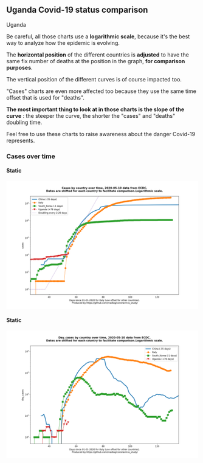 ## Uganda Covid-19 status comparison 

Uganda



Be careful, all those charts use a **logarithmic scale**, because it's the best way to analyze how the epidemic is evolving.
 
The **horizontal position** of the different countries is **adjusted** to have the same fix number of deaths at the position in the graph, **for comparison purposes**.

The vertical position of the different curves is of course impacted too.

"Cases" charts are even more affected too because they use the same time offset that is used for "deaths".

**The most important thing to look at in those charts is the slope of the curve** : the steeper the curve, the shorter the "cases" and "deaths" doubling time.

Feel free to use these charts to raise awareness about the danger Covid-19 represents. 


 
### Cases over time
 
#### Static
![Uganda covid-19 cases static chart](https://raw.githubusercontent.com/madlag/coronavirus_study/master/notebooks/graphs/2020-05-10/countries/Uganda/2020-05-10_Uganda_cases.png "Uganda covid-19 cases static chart")   
 
#### Static
![Uganda covid-19 daily cases static chart](https://raw.githubusercontent.com/madlag/coronavirus_study/master/notebooks/graphs/2020-05-10/countries/Uganda/2020-05-10_Uganda_day_cases.png "Uganda covid-19 day_cases static chart")   

